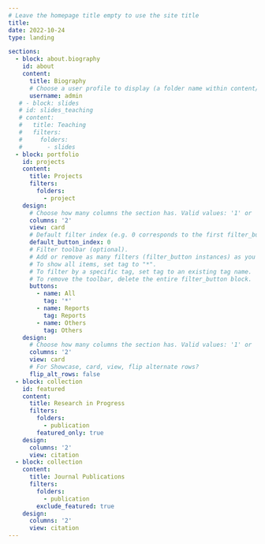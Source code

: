 ```yaml
---
# Leave the homepage title empty to use the site title
title:
date: 2022-10-24
type: landing

sections:
  - block: about.biography
    id: about
    content:
      title: Biography
      # Choose a user profile to display (a folder name within content/authors/)
      username: admin
   # - block: slides
   # id: slides_teaching
   # content:
   #   title: Teaching
   #   filters:
   #     folders:
   #       - slides
  - block: portfolio
    id: projects
    content:
      title: Projects
      filters:
        folders:
          - project
    design:
      # Choose how many columns the section has. Valid values: '1' or '2'.
      columns: '2'
      view: card
      # Default filter index (e.g. 0 corresponds to the first filter_button instance below).
      default_button_index: 0
      # Filter toolbar (optional).
      # Add or remove as many filters (filter_button instances) as you like.
      # To show all items, set tag to "*".
      # To filter by a specific tag, set tag to an existing tag name.
      # To remove the toolbar, delete the entire filter_button block.
      buttons:
        - name: All
          tag: '*'
        - name: Reports
          tag: Reports
        - name: Others
          tag: Others
    design:
      # Choose how many columns the section has. Valid values: '1' or '2'.
      columns: '2'
      view: card
      # For Showcase, card, view, flip alternate rows?
      flip_alt_rows: false
  - block: collection
    id: featured
    content:
      title: Research in Progress
      filters:
        folders:
          - publication
        featured_only: true
    design:
      columns: '2'
      view: citation
  - block: collection
    content:
      title: Journal Publications
      filters:
        folders:
          - publication
        exclude_featured: true
    design:
      columns: '2'
      view: citation 
---
```

